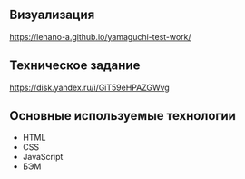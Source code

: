 ## Визуализация
https://lehano-a.github.io/yamaguchi-test-work/

## Техническое задание
https://disk.yandex.ru/i/GiT59eHPAZGWvg

## Основные используемые технологии
- HTML
- CSS
- JavaScript
- БЭМ
